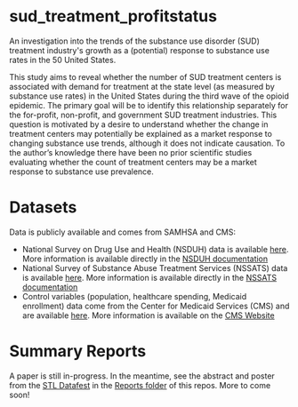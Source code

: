 # sud_treatment_profitstatus
 An investigation into the trends of the substance use disorder (SUD) treatment industry's growth as a (potential) response to substance use rates in the 50 United States.  
 
 
 This study aims to reveal whether the number of SUD treatment centers is associated with demand for treatment at the state level (as measured by substance use rates) in the United States during the third wave of the opioid epidemic. The primary goal will be to identify this relationship separately for the for-profit, non-profit, and government SUD treatment industries. This question is motivated by a desire to understand whether the change in treatment centers may potentially be explained as a market response to changing substance use trends, although it does not indicate causation. To the author’s knowledge there have been no prior scientific studies evaluating whether the count of treatment centers may be a market response to substance use prevalence.  

# Datasets 
 Data is publicly available and comes from SAMHSA and CMS:  
 * National Survey on Drug Use and Health (NSDUH) data is available [here](Data/NSDUH). More information is available directly in the [NSDUH documentation](https://www.samhsa.gov/data/nsduh/state-reports)
 * National Survey of Substance Abuse Treatment Services (NSSATS) data is available [here](Data/NSSATS). More information is available directly in the [NSSATS documentation](https://www.datafiles.samhsa.gov/dataset/national-survey-substance-abuse-treatment-services-2020-n-ssats-2020-ds0001)
 * Control variables (population, healthcare spending, Medicaid enrollment) data come from the Center for Medicaid Services (CMS) and are available [here](Data/state_health_spending). More information is available on the [CMS Website](https://www.cms.gov/data-research/statistics-trends-and-reports/national-health-expenditure-data/state-residence)

# Summary Reports  
A paper is still in-progress. In the meantime, see the abstract and poster from the [STL Datafest](https://triads.wustl.edu/stl-datafest-2024) in the [Reports folder](Reports) of this repos. More to come soon! 
